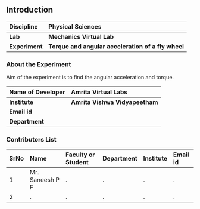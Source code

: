 ## Introduction


<b>Discipline | <b> Physical Sciences
:--|:--|
<b> Lab | <b> Mechanics Virtual Lab
<b> Experiment|     <b> Torque and angular acceleration of a fly wheel

### About the Experiment 

Aim of the experiment is to find the angular acceleration and torque.

<b>Name of Developer | <b> Amrita Virtual Labs
:--|:--|
<b> Institute | <b>  Amrita Vishwa Vidyapeetham
<b> Email id|     <b>  
<b> Department |  

### Contributors List

SrNo | Name | Faculty or Student | Department| Institute | Email id
:--|:--|:--|:--|:--|:--|
1 | Mr. Saneesh P F | . | . | . | .
2 | . | . | . | . | .
